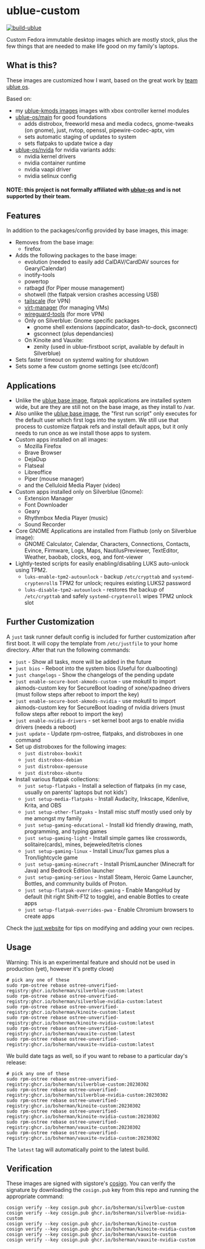 # ublue-custom

[![build-ublue](https://github.com/bsherman/ublue-custom/actions/workflows/build.yml/badge.svg)](https://github.com/bsherman/ublue-custom/actions/workflows/build.yml)

Custom Fedora immutable desktop images which are mostly stock, plus the few things that are needed to make life good on my family's laptops.

## What is this?

These images are customized how I want, based on the great work by [team ublue os](https://github.com/ublue-os).

Based on:
- my [ublue-kmods images](https://github.com/bsherman/ublue-kmods) images with xbox controller kernel modules
- [ublue-os/main](https://github.com/ublue-os/main) for good foundations
  - adds distrobox, freeworld mesa and media codecs, gnome-tweaks (on gnome), just, nvtop, openssl, pipewire-codec-aptx, vim
  - sets automatic staging of updates to system
  - sets flatpaks to update twice a day
- [ublue-os/nvida](https://github.com/ublue-os/nvidia) for nvidia variants adds:
  - nvidia kernel drivers
  - nvidia container runtime
  - nvidia vaapi driver
  - nvidia selinux config

#### NOTE: this project is not formally affiliated with [ublue-os](https://github.com/ublue-os/) and is not supported by their team.

## Features

In addition to the packages/config provided by base images, this image:
- Removes from the base image:
  - firefox
- Adds the following packages to the base image:
  - evolution (needed to easily add CalDAV/CardDAV sources for Geary/Calendar)
  - inotify-tools
  - powertop
  - ratbagd (for Piper mouse management)
  - shotwell (the flatpak version crashes accessing USB)
  - [tailscale](https://tailscale.com/) (for VPN)
  - [virt-manager](https://virt-manager.org/) (for managing VMs)
  - [wireguard-tools](https://www.wireguard.com/) (for more VPN)
  - Only on Silverblue: Gnome specific packages
    - gnome shell extensions (appindicator, dash-to-dock, gsconnect)
    - gsconnect (plus dependancies)
  - On Kinoite and Vauxite:
    - zenity (used in ublue-firstboot script, available by default in Silverblue)
- Sets faster timeout on systemd waiting for shutdown
- Sets some a few custom gnome settings (see etc/dconf)

## Applications

- Unlike the [ublue base image](https://github.com/ublue-os/base), flatpak applications are installed system wide, but are they are still not on the base image, as they install to /var.
- Also unlike the [ublue base image](https://github.com/ublue-os/base), the "first run script" only executes for the default user which first logs into the system. We still use that process to customize flatpak refs and install default apps, but it only needs to run once as we install those apps to system.
- Custom apps installed on all images:
  - Mozilla Firefox
  - Brave Browser
  - DejaDup
  - Flatseal
  - Libreoffice
  - Piper (mouse manager)
  - and the Celluloid Media Player (video)
- Custom apps installed only on Silverblue (Gnome):
  - Extension Manager
  - Font Downloader
  - Geary
  - Rhythmbox Media Player (music)
  - Sound Recorder
- Core GNOME Applications are installed from Flathub (only on Silverblue image):
  - GNOME Calculator, Calendar, Characters, Connections, Contacts, Evince, Firmware, Logs, Maps, NautilusPreviewer, TextEditor, Weather, baobab, clocks, eog, and font-viewer
- Lightly-tested scripts for easily enabling/disabling LUKS auto-unlock using TPM2.
  - `luks-enable-tpm2-autounlock` - backup `/etc/crypttab` and `systemd-cryptenroll`s TPM2 for unlock; requires existing LUKS2 password
  - `luks-disable-tpm2-autounlock` - restores the backup of `/etc/crypttab` and safely `systemd-cryptenroll` wipes TPM2 unlock slot
## Further Customization

A `just` task runner default config is included for further customization after first boot.
It will copy the template from `/etc/justfile` to your home directory.
After that run the following commands:

- `just` - Show all tasks, more will be added in the future
- `just bios` - Reboot into the system bios (Useful for dualbooting)
- `just changelogs` - Show the changelogs of the pending update
- `just enable-secure-boot-akmods-custom` - use mokutil to import akmods-custom key for SecureBoot loading of xone/xpadneo drivers (must follow steps after reboot to import the key)
- `just enable-secure-boot-akmods-nvidia` - use mokutil to import akmods-custom key for SecureBoot loading of nvidia drivers (must follow steps after reboot to import the key)
- `just enable-nvidia-drivers` - set kernel boot args to enable nvidia drivers (needs a reboot)
- `just update` - Update rpm-ostree, flatpaks, and distroboxes in one command
- Set up distroboxes for the following images:
  - `just distrobox-boxkit`
  - `just distrobox-debian`
  - `just distrobox-opensuse`
  - `just distrobox-ubuntu`
- Install various flatpak collections:
  - `just setup-flatpaks` - Install a selection of flatpaks (in my case, usually on parents' laptops but not kids')
  - `just setup-media-flatpaks` - Install Audacity, Inkscape, Kdenlive, Krita, and OBS
  - `just setup-other-flatpaks` - Install misc stuff mostly used only by me amongst my family
  - `just setup-gaming-educational` - Install kid friendly drawing, math, programming, and typing games
  - `just setup-gaming-light` - Install simple games like crosswords, solitaire(cards), mines, bejeweled/tetris clones
  - `just setup-gaming-linux` - Install Linux/Tux games plus a Tron/lightcycle game
  - `just setup-gaming-minecraft` - Install PrismLauncher (Minecraft for Java) and Bedrock Edition launcher
  - `just setup-gaming-serious` - Install Steam, Heroic Game Launcher, Bottles, and community builds of Proton.
  - `just setup-flatpak-overrides-gaming` - Enable MangoHud by default (hit right Shift-F12 to toggle), and enable Bottles to create apps
  - `just setup-flatpak-overrides-pwa` - Enable Chromium browsers to create apps

Check the [just website](https://just.systems) for tips on modifying and adding your own recipes.


## Usage

Warning: This is an experimental feature and should not be used in production (yet), however it's pretty close)

    # pick any one of these
    sudo rpm-ostree rebase ostree-unverified-registry:ghcr.io/bsherman/silverblue-custom:latest
    sudo rpm-ostree rebase ostree-unverified-registry:ghcr.io/bsherman/silverblue-nvidia-custom:latest
    sudo rpm-ostree rebase ostree-unverified-registry:ghcr.io/bsherman/kinoite-custom:latest
    sudo rpm-ostree rebase ostree-unverified-registry:ghcr.io/bsherman/kinoite-nvidia-custom:latest
    sudo rpm-ostree rebase ostree-unverified-registry:ghcr.io/bsherman/vauxite-custom:latest
    sudo rpm-ostree rebase ostree-unverified-registry:ghcr.io/bsherman/vauxite-nvidia-custom:latest

We build date tags as well, so if you want to rebase to a particular day's release:
  
    # pick any one of these
    sudo rpm-ostree rebase ostree-unverified-registry:ghcr.io/bsherman/silverblue-custom:20230302
    sudo rpm-ostree rebase ostree-unverified-registry:ghcr.io/bsherman/silverblue-nvidia-custom:20230302
    sudo rpm-ostree rebase ostree-unverified-registry:ghcr.io/bsherman/kinoite-custom:20230302
    sudo rpm-ostree rebase ostree-unverified-registry:ghcr.io/bsherman/kinoite-nvidia-custom:20230302
    sudo rpm-ostree rebase ostree-unverified-registry:ghcr.io/bsherman/vauxite-custom:20230302
    sudo rpm-ostree rebase ostree-unverified-registry:ghcr.io/bsherman/vauxite-nvidia-custom:20230302

The `latest` tag will automatically point to the latest build.

## Verification

These images are signed with sigstore's [cosign](https://docs.sigstore.dev/cosign/overview/). You can verify the signature by downloading the `cosign.pub` key from this repo and running the appropriate command:

    cosign verify --key cosign.pub ghcr.io/bsherman/silverblue-custom
    cosign verify --key cosign.pub ghcr.io/bsherman/silverblue-nvidia-custom
    cosign verify --key cosign.pub ghcr.io/bsherman/kinoite-custom
    cosign verify --key cosign.pub ghcr.io/bsherman/kinoite-nvidia-custom
    cosign verify --key cosign.pub ghcr.io/bsherman/vauxite-custom
    cosign verify --key cosign.pub ghcr.io/bsherman/vauxite-nvidia-custom
